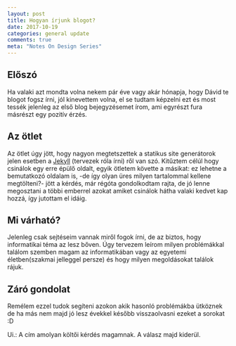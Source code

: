 ```yaml
---
layout: post
title: Hogyan írjunk blogot?
date: 2017-10-19
categories: general update
comments: true
meta: "Notes On Design Series"
---
```

## Előszó
Ha valaki azt mondta volna nekem pár éve vagy akár hónapja, hogy Dávid te blogot fogsz írni, jól kinevettem volna, el se tudtam képzelni ezt és most tessék jelenleg az első blog bejegyzésemet írom, ami egyrészt fura másrészt egy pozitív érzés.
## Az ötlet
Az ötlet úgy jött, hogy nagyon megtetszettek a statikus site generátorok jelen esetben a [Jekyll](https://jekyllrb.com/) (tervezek róla írni) ről van szó. Kitűztem célúl hogy csinálok egy erre épülő oldalt, egyik ötletem követte a másikat: ez lehetne a bemutatkozó oldalam is, -de így olyan üres milyen tartalommal kellene megtölteni?- jött a kérdés, már régóta gondolkodtam rajta, de jó lenne megosztani a többi emberrel azokat amiket csinálok hátha valaki kedvet kap hozzá, így jutottam el idáig.
## Mi várható?
Jelenleg csak sejtéseim vannak miről fogok írni, de az biztos, hogy informatikai téma az lesz bőven. Úgy tervezem leírom milyen problémákkal találom szemben magam az informatikában vagy az egyetemi életben(szakmai jelleggel persze) és hogy milyen megoldásokat találok rájuk.
## Záró gondolat
Remélem ezzel tudok segíteni azokon akik hasonló problémákba ütköznek de ha más nem majd jó lesz évekkel később visszaolvasni ezeket a sorokat :D

Ui.: A cím amolyan költői kérdés magamnak. A válasz majd kiderül.